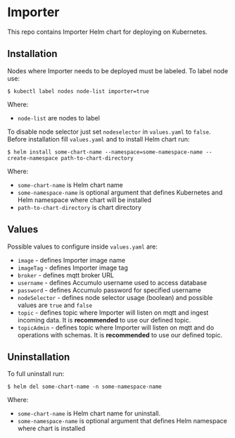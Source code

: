 # Importer

This repo contains Importer Helm chart for deploying on Kubernetes.

## Installation

Nodes where Importer needs to be deployed must be labeled. To label node use:

    $ kubectl label nodes node-list importer=true

Where:

 - `node-list` are nodes to label

To disable node selector just set `nodeselector` in `values.yaml` to `false`.  
Before installation fill `values.yaml` and to install Helm chart run:

    $ helm install some-chart-name --namespace=some-namespace-name --create-namespace path-to-chart-directory

Where:

- `some-chart-name` is Helm chart name
- `some-namespace-name` is optional argument that defines Kubernetes and Helm namespace where chart will be installed
- `path-to-chart-directory` is chart directory

## Values

Possible values to configure inside `values.yaml` are: 

 - `image` - defines Importer image name
 - `imageTag` - defines Importer image tag
 - `broker` - defines mqtt broker URL
 - `username` - defines Accumulo username used to access database
 - `password` - defines Accumulo password for specified username
 - `nodeSelector` - defines node selector usage (boolean) and possible values are `true` and `false`
 - `topic` - defines topic where Importer will listen on mqtt and ingest incoming data. It is **recommended** to use our defined topic.
 - `topicAdmin` - defines topic where Importer will listen on mqtt and do operations with schemas. It is **recommended** to use our defined topic.

## Uninstallation

To full uninstall run:

    $ helm del some-chart-name -n some-namespace-name

Where:

- `some-chart-name` is Helm chart name for uninstall.
- `some-namespace-name` is optional argument that defines Helm namespace where chart is installed
